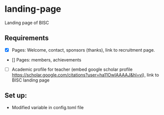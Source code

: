 # landing-page
Landing page of BISC

## Requirements
- [x] Pages: Welcome, contact, sponsors (thanks), link to recruitment page.
- [] Pages:  members, achievements
- [ ] Academic profile for teacher (embed google scholar profile https://scholar.google.com/citations?user=ha11OwIAAAAJ&hl=vi), link to BISC landing page
## Set up:
- Modified variable in config.toml file
